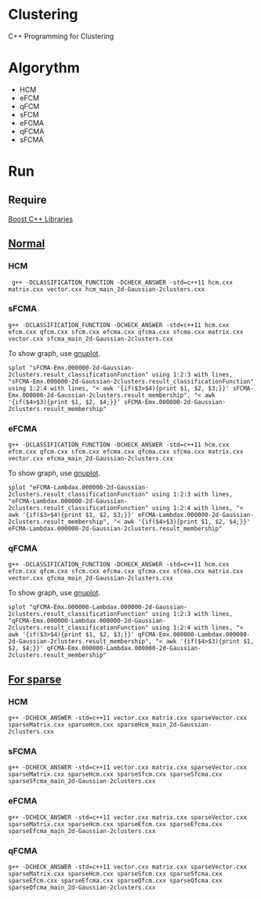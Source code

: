 # Clustering
C++ Programming for Clustering

# Algorythm
 - HCM
 - eFCM
 - qFCM
 - sFCM
 - eFCMA
 - qFCMA
 - sFCMA

# Run
## Require
[Boost C++ Libraries](https://www.boost.org/)

## [Normal](https://github.com/Aqua-ix/clustering/tree/master/src/normal)

### HCM
```
 g++ -DCLASSIFICATION_FUNCTION -DCHECK_ANSWER -std=c++11 hcm.cxx matrix.cxx vector.cxx hcm_main_2d-Gaussian-2clusters.cxx
```

### sFCMA
```
g++ -DCLASSIFICATION_FUNCTION -DCHECK_ANSWER -std=c++11 hcm.cxx efcm.cxx qfcm.cxx sfcm.cxx efcma.cxx qfcma.cxx sfcma.cxx matrix.cxx vector.cxx sfcma_main_2d-Gaussian-2clusters.cxx
```
To show graph, use [gnuplot](http://www.gnuplot.info/).
```
splot "sFCMA-Emx.000000-2d-Gaussian-2clusters.result_classificationFunction" using 1:2:3 with lines, "sFCMA-Emx.000000-2d-Gaussian-2clusters.result_classificationFunction" using 1:2:4 with lines, "< awk '{if($3>$4){print $1, $2, $3;}}' sFCMA-Emx.000000-2d-Gaussian-2clusters.result_membership", "< awk '{if($4>$3){print $1, $2, $4;}}' sFCMA-Emx.000000-2d-Gaussian-2clusters.result_membership"
```

### eFCMA
```
g++ -DCLASSIFICATION_FUNCTION -DCHECK_ANSWER -std=c++11 hcm.cxx efcm.cxx qfcm.cxx sfcm.cxx efcma.cxx qfcma.cxx sfcma.cxx matrix.cxx vector.cxx efcma_main_2d-Gaussian-2clusters.cxx
```
To show graph, use [gnuplot](http://www.gnuplot.info/).
```
splot "eFCMA-Lambdax.000000-2d-Gaussian-2clusters.result_classificationFunction" using 1:2:3 with lines, "eFCMA-Lambdax.000000-2d-Gaussian-2clusters.result_classificationFunction" using 1:2:4 with lines, "< awk '{if($3>$4){print $1, $2, $3;}}' eFCMA-Lambdax.000000-2d-Gaussian-2clusters.result_membership", "< awk '{if($4>$3){print $1, $2, $4;}}' eFCMA-Lambdax.000000-2d-Gaussian-2clusters.result_membership"
```

### qFCMA
```
g++ -DCLASSIFICATION_FUNCTION -DCHECK_ANSWER -std=c++11 hcm.cxx efcm.cxx qfcm.cxx sfcm.cxx efcma.cxx qfcma.cxx sfcma.cxx matrix.cxx vector.cxx qfcma_main_2d-Gaussian-2clusters.cxx
```
To show graph, use [gnuplot](http://www.gnuplot.info/).
```
splot "qFCMA-Emx.000000-Lambdax.000000-2d-Gaussian-2clusters.result_classificationFunction" using 1:2:3 with lines, "qFCMA-Emx.000000-Lambdax.000000-2d-Gaussian-2clusters.result_classificationFunction" using 1:2:4 with lines, "< awk '{if($3>$4){print $1, $2, $3;}}' qFCMA-Emx.000000-Lambdax.000000-2d-Gaussian-2clusters.result_membership", "< awk '{if($4>$3){print $1, $2, $4;}}' qFCMA-Emx.000000-Lambdax.000000-2d-Gaussian-2clusters.result_membership"
```

## [For sparse](https://github.com/Aqua-ix/clustering/tree/master/src/sparse)

### HCM
```
g++ -DCHECK_ANSWER -std=c++11 vector.cxx matrix.cxx sparseVector.cxx sparseMatrix.cxx sparseHcm.cxx sparseHcm_main_2d-Gaussian-2clusters.cxx
```

### sFCMA
```
g++ -DCHECK_ANSWER -std=c++11 vector.cxx matrix.cxx sparseVector.cxx sparseMatrix.cxx sparseHcm.cxx sparseSfcm.cxx sparseSfcma.cxx sparseSfcma_main_2d-Gaussian-2clusters.cxx
```

### eFCMA
```
g++ -DCHECK_ANSWER -std=c++11 vector.cxx matrix.cxx sparseVector.cxx sparseMatrix.cxx sparseHcm.cxx sparseEfcm.cxx sparseEfcma.cxx sparseEfcma_main_2d-Gaussian-2clusters.cxx
```

### qFCMA
```
g++ -DCHECK_ANSWER -std=c++11 vector.cxx matrix.cxx sparseVector.cxx sparseMatrix.cxx sparseHcm.cxx sparseSfcm.cxx sparseSfcma.cxx sparseEfcm.cxx sparseEfcma.cxx sparseQfcm.cxx sparseQfcma.cxx sparseQfcma_main_2d-Gaussian-2clusters.cxx
```